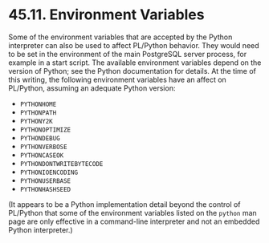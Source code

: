# 45.11. Environment Variables

Some of the environment variables that are accepted by the Python interpreter can also be used to affect PL/Python behavior. They would need to be set in the environment of the main PostgreSQL server process, for example in a start script. The available environment variables depend on the version of Python; see the Python documentation for details. At the time of this writing, the following environment variables have an affect on PL/Python, assuming an adequate Python version:

* `PYTHONHOME`
* `PYTHONPATH`
* `PYTHONY2K`
* `PYTHONOPTIMIZE`
* `PYTHONDEBUG`
* `PYTHONVERBOSE`
* `PYTHONCASEOK`
* `PYTHONDONTWRITEBYTECODE`
* `PYTHONIOENCODING`
* `PYTHONUSERBASE`
* `PYTHONHASHSEED`

\(It appears to be a Python implementation detail beyond the control of PL/Python that some of the environment variables listed on the `python` man page are only effective in a command-line interpreter and not an embedded Python interpreter.\)

